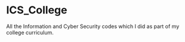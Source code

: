 # ICS_College
All the Information and Cyber Security codes which I did as part of my college curriculum.
